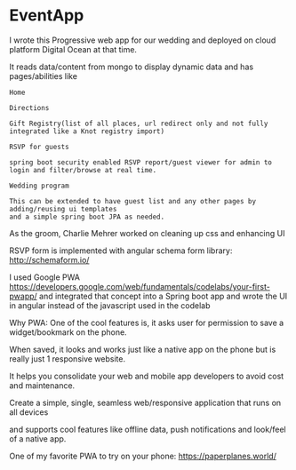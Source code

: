 # EventApp
I wrote this Progressive web app for our wedding and deployed on cloud platform Digital Ocean at that time. 

It reads data/content from mongo to display dynamic data and has pages/abilities like 
    
    Home
  
    Directions

    Gift Registry(list of all places, url redirect only and not fully integrated like a Knot registry import)

    RSVP for guests

    spring boot security enabled RSVP report/guest viewer for admin to login and filter/browse at real time.

    Wedding program
    
    This can be extended to have guest list and any other pages by adding/reusing ui templates 
    and a simple spring boot JPA as needed. 

As the groom, Charlie Mehrer worked on cleaning up css and enhancing UI

RSVP form is implemented with angular schema form library: http://schemaform.io/

I used Google PWA https://developers.google.com/web/fundamentals/codelabs/your-first-pwapp/ and integrated that concept into a Spring boot app and wrote the UI in angular instead of the javascript used in the codelab


Why PWA: One of the cool features is, it asks user for permission to save a widget/bookmark on the phone. 

When saved, it looks and works just like a native app on the phone but is really just 1 responsive website. 

It helps you consolidate your web and mobile app developers to avoid cost and maintenance. 

Create a simple, single, seamless web/responsive application that runs on all devices

and supports cool features like offline data, push notifications and look/feel of a native app.

One of my favorite PWA to try on your phone: https://paperplanes.world/
